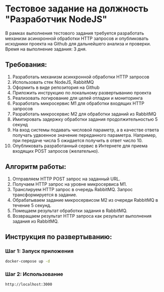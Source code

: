 # Тестовое задание на должность "Разработчик NodeJS"

В рамках выполнения тестового задания требуется разработать механизм асинхронной обработки HTTP запросов и опубликовать исходники проекта на Github для дальнейшего анализа и проверки. Время на выполнение задания: 3 дня.

## Требования:

1. Разработать механизм асинхронной обработки HTTP запросов
2. Использовать стек NodeJS, RabbitMQ
3. Оформить в виде репозитория на Github
4. Приложить инструкцию по локальному развертыванию проекта
5. Реализовать логирование для целей отладки и мониторинга
6. Разработать микросервис М1 для обработки входящих HTTP запросов
7. Разработать микросервис М2 для обработки заданий из RabbitMQ
8. Имитировать задержку обработки задания продолжительностью 5 секунд
9. На вход системы подавать числовой параметр, а в качестве ответа получать удвоенное значение переданного параметра. Например, при передаче числа 5 ожидается получить в ответ число 10.
10. Опубликовать разработанный сервис в Интернете для приема входящих POST запросов (желательно).

## Алгоритм работы:

1. Отправляем HTTP POST запрос на заданный URL.
2. Получаем HTTP запрос на уровне микросервиса М1.
3. Транслируем HTTP запрос в очередь RabbitMQ. Запрос трансформируется в задание.
4. Обрабатываем задание микросервисом М2 из очереди RabbitMQ в течение 5 секунд.
5. Помещаем результат обработки задания в RabbitMQ.
6. Возвращаем результат HTTP запроса как результат выполнения задания из RabbitMQ.

## Инструкция по развертыванию:

### Шаг 1: Запуск приложения

```bash
docker-compose up -d
```

### Шаг 2: Использование

```bash
http://localhost:3000
```
